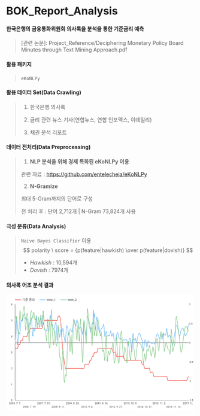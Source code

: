 # BOK_Report_Analysis

#### 한국은행의 금융통화위원회 의사록을 분석을 통한 기준금리 예측

> [관련 논문]: Project_Reference/Deciphering Monetary Policy Board Minutes through Text Mining Approach.pdf



#### 활용 패키지

> `eKoNLPy`



#### 활용 데이터 Set(Data Crawling)

> 1. 한국은행 의사록
>
> 2. 금리 관련 뉴스 기사(연합뉴스, 연합 인포맥스, 이데일리)
>
> 3. 채권 분석 리포트



#### 데이터 전처리(Data Preprocessing)

>1. **NLP 분석을 위해 경제 특화된 eKoNLPy 이용**
>
>   관련 자료 : https://github.com/entelecheia/eKoNLPy
>
>2. **N-Gramize**
>
>   최대 5-Gram까지의 단어로 구성
>
>   전 처리 후 : 단어 2,712개 | N-Gram 73,824개 사용



#### 극성 분류(Data Analysis)

> `Naive Bayes Classifier` 이용
> $$
> polarity \ score = {p(feature|hawkish) \over p(feature|dovish)}
> $$
>
> - *Hawkish* : 10,594개
> - *Dovish* : 7974개



#### 의사록 어조 분석 결과

![image-20200907171049242](README.assets/image-20200907171049242.png)

